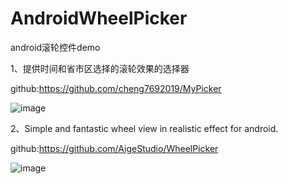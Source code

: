 # AndroidWheelPicker
android滚轮控件demo

1、提供时间和省市区选择的滚轮效果的选择器

github:https://github.com/cheng7692019/MyPicker

![image](https://github.com/cheng7692019/MyPicker/raw/master/prew/haha.gif)


2、Simple and fantastic wheel view in realistic effect for android.

github:https://github.com/AigeStudio/WheelPicker

![image](https://github.com/AigeStudio/WheelPicker/raw/master/Previews/main/Preview.gif)